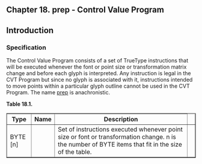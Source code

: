 <div xmlns="http://www.w3.org/1999/xhtml" role="" class="chapter"><div class="titlepage"><div><div><h2 class="title"><a name="chapter.prep"></a>Chapter 18. prep - Control Value Program </h2></div></div></div><div role="fragment" class="section"><div class="titlepage"><div><div><h2 class="title" style="clear: both"><a name="idm80797964352"></a>Introduction</h2></div></div></div><div role="specification" class="section"><div class="titlepage"><div><div><h3 class="title"><a name="section.18.1.1"></a>Specification</h3></div></div></div><p role="">The Control Value Program consists of a set of TrueType
          instructions that will be executed whenever the font or
          point size or transformation matrix change and before each
          glyph is interpreted. Any instruction is legal in the CVT
          Program but since no glyph is associated with it,
          instructions intended to move points within a particular
          glyph outline cannot be used in the CVT Program. The name
          <a role="" class="link" href="chapter.prep.html" title="Chapter 18. prep - Control Value Program">prep</a> is anachronistic.</p><div class="table"><a name="idm80797961104"></a><p class="title"><strong>Table 18.1. </strong></p><div class="table-contents"><table role="" class="table" border="1"><colgroup><col/><col/><col/><col/></colgroup><thead><tr><th role="">Type</th><th role="">Name</th><th role="">Description</th><td class="auto-generated"> </td></tr></thead><tbody><tr><td role="">BYTE [n]</td><td role=""> </td><td role="">Set of instructions executed whenever point
	      size or font or transformation change. n is the number
	      of BYTE items that fit in the size of the table.</td><td class="auto-generated"> </td></tr></tbody></table></div></div><br class="table-break"/></div></div></div>